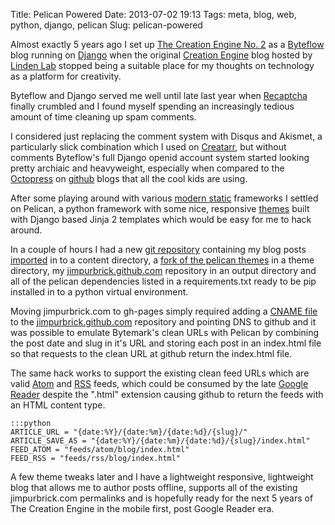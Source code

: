 Title: Pelican Powered
Date: 2013-07-02 19:13
Tags: meta, blog, web, python, django, pelican
Slug: pelican-powered

Almost exactly 5 years ago I set up 
[The Creation Engine No. 2](http://jimpurbrick.com/2008/07/01/hello-world/) as a 
[Byteflow](https://bitbucket.org/piranha/byteflow/wiki/Home) blog running on 
[Django](https://www.djangoproject.com/) when the original 
[Creation Engine](http://secondlife.blogs.com/babbage/) blog hosted
by [Linden Lab](http://lindenlab.com) stopped being a suitable place for my 
thoughts on technology as a platform for creativity.

Byteflow and Django served me well until late last year when 
[Recaptcha](http://www.google.com/recaptcha) finally crumbled and I found 
myself spending an increasingly tedious amount of time cleaning up spam comments.

I considered just replacing the comment system with Disqus and Akismet, a 
particularly slick combination which I used on [Creatarr](http://creatarr.com/), 
but without comments Byteflow's full Django openid account system started looking 
pretty archiaic and heavyweight, especially when compared to the 
[Octopress](http://octopress.org/) on [github](https://github.com/) blogs that 
all the cool kids are using.

After some playing around with various [modern static](http://modernstatic.com/) 
frameworks I settled on Pelican, a python framework with some nice, responsive 
[themes](http://pelicanthemes.com/) built with Django based Jinja 2 templates 
which would be easy for me to hack around.

In a couple of hours I had a new 
[git repository](https://github.com/jimpurbrick/thecreationengine.git) 
containing my blog posts [imported](http://docs.getpelican.com/en/3.2/importer.html) 
in to a content directory, a [
fork of the pelican themes](https://github.com/jimpurbrick/pelican-themes.git) 
in a theme directory, my [jimpurbrick.github.com](https://github.com/jimpurbrick/jimpurbrick.github.com) 
repository in an output
directory and all of the pelican dependencies listed in a requirements.txt
ready to be pip installed in to a python virtual environment.

Moving jimpurbrick.com to gh-pages simply required adding a 
[CNAME file](https://help.github.com/articles/setting-up-a-custom-domain-with-pages) 
to the [jimpurbrick.github.com](https://github.com/jimpurbrick/jimpurbrick.github.com) repository 
and pointing DNS to github and it
was possible to emulate Bytemark's clean URLs with Pelican by combining the
post date and slug in it's URL and storing each post in an index.html file so
that requests to the clean URL at github return the index.html file. 

The same hack works to support the existing clean feed URLs which are valid
[Atom](http://validator.w3.org/feed/check.cgi?url=http%3A%2F%2Fjimpurbrick.github.com%2Ffeeds%2Fatom%2Fblog%2F) 
and [RSS](http://validator.w3.org/feed/check.cgi?url=http%3A%2F%2Fjimpurbrick.github.com%2Ffeeds%2Frss%2Fblog%2F) 
feeds, which could be consumed by the late 
[Google Reader](http://reader.google.com) despite the ".html" extension 
causing github to return the feeds with an HTML content type.

    :::python
    ARTICLE_URL = "{date:%Y}/{date:%m}/{date:%d}/{slug}/"
    ARTICLE_SAVE_AS = "{date:%Y}/{date:%m}/{date:%d}/{slug}/index.html"
    FEED_ATOM = "feeds/atom/blog/index.html"
    FEED_RSS = "feeds/rss/blog/index.html"

A few theme tweaks later and I have a lightweight responsive, lightweight
blog that allows me to author posts offline, supports all of the existing 
jimpurbrick.com permalinks and is hopefully ready for the next 5 years of 
The Creation Engine in the mobile first, post Google Reader era.